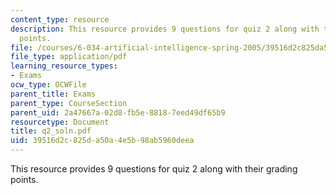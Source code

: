 ```yaml
---
content_type: resource
description: This resource provides 9 questions for quiz 2 along with their grading
  points.
file: /courses/6-034-artificial-intelligence-spring-2005/39516d2c825da50a4e5b98ab5960deea_q2_soln.pdf
file_type: application/pdf
learning_resource_types:
- Exams
ocw_type: OCWFile
parent_title: Exams
parent_type: CourseSection
parent_uid: 2a47667a-02d8-fb5e-8818-7eed49df65b9
resourcetype: Document
title: q2_soln.pdf
uid: 39516d2c-825d-a50a-4e5b-98ab5960deea
---
```

This resource provides 9 questions for quiz 2 along with their grading points.


